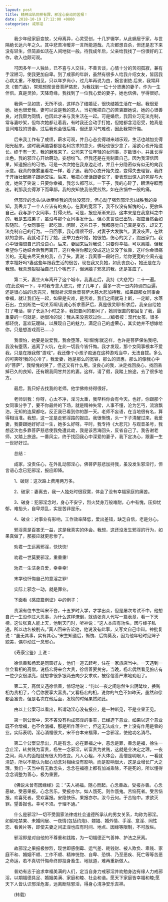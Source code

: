```yaml
---
layout: post
title: 精神出轨同样有罪，邪淫心妄动的苦报！
date: 2018-10-19 17:12:00 +0800
categories: 戒邪淫
---
```


　　我少年经家庭变故，父母离异，心灵受创，十几岁辍学，从此蜗居于家，与世隔绝长达六年之久。其中悲苦冷暖非一言所能道哉。几次都想自杀，但还是忍下来没有轻生，但简直如活在人间地狱一般。待我成年后，父亲给我找了一份很好的工作，收入也颇可观。
　　可因多年一人独处，已不喜与人交往，不善言谈，心情十分的苦闷孤寂，兼有手淫陋习，使我更加自卑。到了成家的年龄，虽然有很多人给我介绍女友，皆因我心病太重，不敢相见，只以年岁尚小，过几年再说为由，婉言谢绝.后来，我常拜念《普门品》，常观想观世音菩萨慈悲，为我找到一位十分贤惠的妻子，作为一生伴侣。真是灵验，天降奇缘，我找到了一位我心爱的妻子，她也信佛，学得很好。
　　我俩一见如故，无所不谈，这样办了结婚证，很快结婚生活在一起。我很爱她，她也很爱我。妻可以说是我的恩人，当初我把自己的苦衷跟她说，她的心很善良，对我颇为同情，也因此才来与我生活在一起。可是婚后，我因业习无法克制，常与妻吵架，但每次她都让着我，有时我还会动手打她，但她都含泪忍受，她真是世间难找的贤妻。过后我也会很后悔，但还是习气难改，因此我常忏悔。
　　后来我工作有了成绩，薪水可观，并且心态变得越来越乐观，生活也越加变得阳光起来。这时我满脑袋都是名利贪求的念头，佛经也很少念了，淫欲心也开始滋长。终于有一天，我的磨难来了。公司来了位年轻的女同事，岁数很小，并且长得出色。我的邪淫心开始萌动，妄想纷飞。但我还是在克制着自己，因为我深信因果，知道报应的可怕。可是一次次她在我身边走过，并且十分隐密似有似无的向我示意。我真的像雾里看花一样，着了迷。我的心态开始失控，变得失去理智。我终于开始壮起胆子跟她交往。后来，我把心里话跟妻说了，妻表现出惊人的包容与大度，她笑了笑说：只要你幸福，我怎么都可以。一下子，我的心碎了，眼泪夺眶而出，刹那我变得渺下而卑鄙。我的良知使我倍受煎熬，如在热锅中一般的痛。
　　但邪淫的念头(从始至终我的肉体没邪淫，但心动了强烈邪淫念)战胜我的良知，我丢弃了一个人应该有的良心。在妻的宽容下，我不仅没有惭愧的心，更放纵自己。我与那个女同事，打得火热。可是，报应渐渐来到，这本来是在我意料之中的，我是五戒弟子，虽没与那个女同事发什么，但心念言语已出轨，报应当然会如影随形。与女同事在一起吃饭、闲聊，这些日子，我都感觉自己真是变态，却又无法克制自己的行为。一日回家，我心情很不好，对妻子大发脾气。妻没吱声，在默默的念佛。我就动手打了她，还举刀去吓她，她很怕，伤心的哭了，跑出家门。我心中很悔恨自己的没良心。后来，妻回来后对我说：只要你幸福，可以离婚，但我希望你与她结合后我再离开，这样免得你那边没成这边又没了依靠，这样你会很痛苦的。无耻丧尽天良的我，点了头。妻说：我离家一段时日，给你更宽的空间去追求幸福好吗?妻这些年跟我生活的很苦，现在我又负她，如此丧良心，她还是在为我想。我真想狠狠抽自己几个嘴巴子，但满脑子邪念的我，还是答应了。
　　第二天，妻坐火车离开了这个城市。我妻走后，我持《大悲咒》二十一遍。(在此说明一下，平时我专念大悲咒，修了几年了，最多一次一日内持诵四百遍，还是很心诚的)念完咒，我就祈求观世音菩萨大慈大悲加持我，如果跟那女同事会幸福，就让我们在一起，如果是灾难，是苦难，我们之间就马上断，一定断，水落石出，立刻断绝一切关系啊!我诚心祈求菩萨后，真是很灵耶!祈求后，我亲自给她打了电话，聊了长达3小时之多，我把要问的都问了，她则很直的都回复了我，最重要的一句就是，她很冷的说：我从来没喜欢过你......(编者按：现代女孩，很多都轻佻，喜欢玩暧昧，以展现自己的魅力，满足自己的虚荣心，其实她并不想嫁给你，只是想游戏而已……)
　　我很怕，她要是说爱我，我会堕落，唉!惭愧!就这样，也许是菩萨保佑我吧，我没有堕落，逃离了火坑，在此一切我今皆忏悔。我才发现，那个女同事根本不爱我，只是在跟我做“游戏”，我还像个小孩子痴迷在这种游戏当中，无法自拔。多么的可笑呀!我的心冷了，我爱妻，她是那么的宽容，那么的贤惠，那么的像我心中的“菩萨”，我惭愧的哭了，但这又有什么用。没良心的我，决定找回良心，找回丢掉已久的良知，还有跟我同甘共苦的妻。这样，请了假，我踏上旅途，去了很多地方。
　　最后，我只好去找我的老师。他学佛修持得很好。
　　老师训我：你呀，心太不净，淫习太重，我早料你会有今天。也好，你跟那个女同事分手了，要不你最终的下场，就是精神失常，人事不懂，沦为乞丐，流浪飘泊，无知的连屎都吃，反正我已看到你的那一天。老师不妄语，在当地很有名，算得相当准。我想，这一定是走邪淫路的报应。我很惭愧，头一下子清醒过来，我爱妻，我要跟她好好过一生，她多么好呀。平时，我专持《大悲咒》与观音圣号，我想这次也多靠菩萨慈悲使我免遭此劫，我是该苦海回头，反省自己了。我告谢老师，又踏上旅途。一番风尘，终于找回我心中深爱的妻子，我下定决心，跟妻一生一世好好过。
　　总结：
　　成家，没责任心，在外乱动邪淫心，佛菩萨慈悲加持我，虽没发生邪淫行，但言语心念已犯邪淫，报应即降。
　　1、破财：这次路上费用两万多。
　　2、破家：妻离去，我一人独处时很寂寞，体会了没有幸福家庭的痛苦。
　　3、破身：犯邪淫念时，身心不安宁，烈火焚身万般难耐，心中有愧，压抑忧郁，难抬头，自卑烦乱，实是苦非是乐。
　　4、破业：对事业有影响，工作效率降低，爱出差错，缺乏自信，老是分心。
　　邪淫真是百害无一益，这是我真实的体会。我想，这还没发生邪淫的行为，如果真做了，那报应就更悲惨了。
　　劝君一生远离邪淫，快快快!
　　劝君一世莫要邪淫，重重重!
　　劝君一生洁身自爱，幸幸幸!
　　末学也忏悔自己的意淫之罪!
　　实际上邪念一动，就是罪业。
　　下面看《感应篇例证》中的例子：
　　贵溪有位书生叫宋不吝，十五岁时入学，才学出众，但是屡次考试不中，他想自己一生没作过大恶事，为什么这样潦倒，就请张真人代写一篇表章，看一下天榜。这位张真人能上天，他到天门时，听神说：“这人本应有功名，因与婶子私通，所以功名被削去。”真人回来告诉他，他说没有此事，又写文自己申辩。神批复说：“虽无其事，实有其心。”宋生知道后，惭愧、后悔莫及，因为他年轻时见婶子貌美，偶尔动过一念邪心。
　　《寿康宝鉴》上说：
　　徐信善和杨宏是同窗好友，他们一道去赶考，住在一家旅店当中。一天遇到一位会看相的高僧，说杨宏将来会大贵，徐信善要贫穷。当晚，杨宏偶然看见旅店有一位少女很漂亮，就想拿很多银两去向少女求欢，被徐信善严肃地劝阻了。
　　第二天，高僧又遇徐信善，惊讶地说：“何以一夜之间忽然生出阴骘纹，换贱相为贵相了，今后你要享大富贵。”又看杨宏的相，说你的气色不如昨天，虽然和徐都会富贵，但是名次在他后面，发榜的时候果然如此。
　　由以上公案可以看出，所谓动淫心没有报应，是一种断见，不是业果正见。
　　第一则公案中，宋不吝没有构成邪淫的事实，已经造下意业，如果以这个意业既不会增福，也不会消福，那是所作落空亡，但这无法成立，世上没有作用是零的业。实际表明，淫心消福很大，宋不吝本来福薄，一念邪淫，使他功名消尽。
　　第二个公案显示出，凡是有念，必在罪福之中，恶念是罪，善念是福，徐生一念止淫，转贫贱为富贵，杨生一念邪淫，转富贵为贫贱，这就是业决定之理。一夜之间，两人的面相就有很大的改变。凡人心粗，不大体会，高僧是明眼人，一看就清楚，所以不能认为起心动念对相续没有影响，而是影响很大，这是业增长广大之理。我们一天当中有无数念头，念念在福德上都有加减乘除，不是死的，所以懂得念念调整为善心，极为重要。
　　《佛说未曾有因缘经》云：“夫人祸福。随心而起。心念善故。受报亦善。心念恶故。受恶果报。心念苦乐。受报亦尔。如人饿死。则作饿鬼。苦恼死者。受苦恼报。欢喜死者。受欢喜报。安隐快乐。果报亦尔。汝今云何。于苦恼中。求欲灭罪。望善报也。幸可不须。于理不通。”
　　什么是邪淫?一切不受国家法律或社会道德所承认的男女关系，均称为邪淫。如偷吃禁果、未婚同居、一夜情(包括约炮)、嫖娼、婚外情、手淫、意淫、同性恋、看黄片等，即使夫妻之间正淫也应有时间、地点、因缘等限制，不可放纵。
　　邪淫即是对自他的不尊重和践踏，为一切福德正气善神、护法之厌离。
　　故邪淫之果报极惨烈，现世即感倒霉、运气差、耗钱财、被人欺负、卑贱、家庭不和、婚姻不顺、工作不顺、精神恍惚、自卑、恐惧、乃至恶疾、死亡等等苦恶之命运，若不真切忏悔命终即投身畜生、地狱道，难再重新做人。
　　普劝有志于追求幸福美满的人们，定当自身力戒邪淫并劝勉身边有缘人力戒邪淫，以期福德具足、婚姻美满、家庭和睦、社会和谐。愿天下家庭皆幸福和睦;愿天下人皆认识邪淫危害，远离断除邪淫，得身心清净安乐吉祥。
　　(转载)